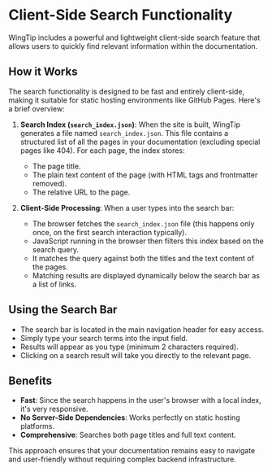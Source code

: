 # Client-Side Search Functionality

WingTip includes a powerful and lightweight client-side search feature that allows users to quickly find relevant information within the documentation.

## How it Works

The search functionality is designed to be fast and entirely client-side, making it suitable for static hosting environments like GitHub Pages. Here's a brief overview:

1.  **Search Index (`search_index.json`)**: When the site is built, WingTip generates a file named `search_index.json`. This file contains a structured list of all the pages in your documentation (excluding special pages like 404). For each page, the index stores:
    *   The page title.
    *   The plain text content of the page (with HTML tags and frontmatter removed).
    *   The relative URL to the page.

2.  **Client-Side Processing**: When a user types into the search bar:
    *   The browser fetches the `search_index.json` file (this happens only once, on the first search interaction typically).
    *   JavaScript running in the browser then filters this index based on the search query.
    *   It matches the query against both the titles and the text content of the pages.
    *   Matching results are displayed dynamically below the search bar as a list of links.

## Using the Search Bar

-   The search bar is located in the main navigation header for easy access.
-   Simply type your search terms into the input field.
-   Results will appear as you type (minimum 2 characters required).
-   Clicking on a search result will take you directly to the relevant page.

## Benefits

-   **Fast**: Since the search happens in the user's browser with a local index, it's very responsive.
-   **No Server-Side Dependencies**: Works perfectly on static hosting platforms.
-   **Comprehensive**: Searches both page titles and full text content.

This approach ensures that your documentation remains easy to navigate and user-friendly without requiring complex backend infrastructure.
